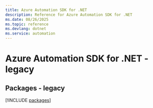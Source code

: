 ```yaml
---
title: Azure Automation SDK for .NET
description: Reference for Azure Automation SDK for .NET
ms.date: 08/26/2025
ms.topic: reference
ms.devlang: dotnet
ms.service: automation
---
```

# Azure Automation SDK for .NET - legacy
## Packages - legacy
[!INCLUDE [packages](automation-index.md)]